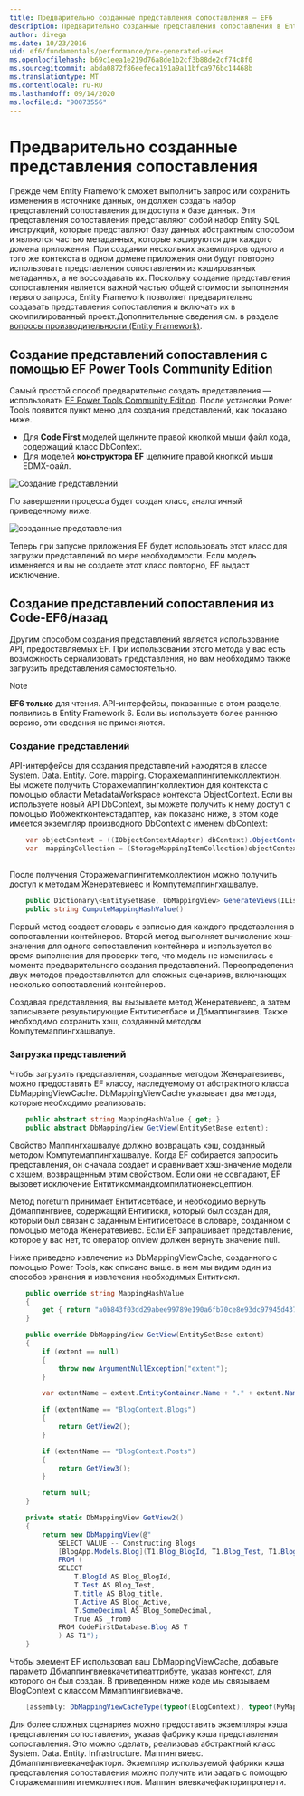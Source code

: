 ```yaml
---
title: Предварительно созданные представления сопоставления — EF6
description: Предварительно созданные представления сопоставления в Entity Framework 6
author: divega
ms.date: 10/23/2016
uid: ef6/fundamentals/performance/pre-generated-views
ms.openlocfilehash: b69c1eea1e219d76a8de1b2cf3b88de2cf74c8f0
ms.sourcegitcommit: abda0872f86eefeca191a9a11bfca976bc14468b
ms.translationtype: MT
ms.contentlocale: ru-RU
ms.lasthandoff: 09/14/2020
ms.locfileid: "90073556"
---
```

# <a name="pre-generated-mapping-views"></a>Предварительно созданные представления сопоставления
Прежде чем Entity Framework сможет выполнить запрос или сохранить изменения в источнике данных, он должен создать набор представлений сопоставления для доступа к базе данных. Эти представления сопоставления представляют собой набор Entity SQL инструкций, которые представляют базу данных абстрактным способом и являются частью метаданных, которые кэшируются для каждого домена приложения. При создании нескольких экземпляров одного и того же контекста в одном домене приложения они будут повторно использовать представления сопоставления из кэшированных метаданных, а не воссоздавать их. Поскольку создание представления сопоставления является важной частью общей стоимости выполнения первого запроса, Entity Framework позволяет предварительно создавать представления сопоставления и включать их в скомпилированный проект.Дополнительные сведения см. в разделе  [вопросы производительности (Entity Framework)](xref:ef6/fundamentals/performance/perf-whitepaper).

## <a name="generating-mapping-views-with-the-ef-power-tools-community-edition"></a>Создание представлений сопоставления с помощью EF Power Tools Community Edition

Самый простой способ предварительно создать представления — использовать [EF Power Tools Community Edition](https://marketplace.visualstudio.com/items?itemName=ErikEJ.EntityFramework6PowerToolsCommunityEdition). После установки Power Tools появится пункт меню для создания представлений, как показано ниже.

-   Для **Code First** моделей щелкните правой кнопкой мыши файл кода, содержащий класс DbContext.
-   Для моделей **конструктора EF** щелкните правой кнопкой мыши EDMX-файл.

![Создание представлений](~/ef6/media/generateviews.png)

По завершении процесса будет создан класс, аналогичный приведенному ниже.

![созданные представления](~/ef6/media/generatedviews.png)

Теперь при запуске приложения EF будет использовать этот класс для загрузки представлений по мере необходимости. Если модель изменяется и вы не создаете этот класс повторно, EF выдаст исключение.

## <a name="generating-mapping-views-from-code---ef6-onwards"></a>Создание представлений сопоставления из Code-EF6/назад

Другим способом создания представлений является использование API, предоставляемых EF. При использовании этого метода у вас есть возможность сериализовать представления, но вам необходимо также загрузить представления самостоятельно.

> [!NOTE]
> **EF6 только** для чтения. API-интерфейсы, показанные в этом разделе, появились в Entity Framework 6. Если вы используете более раннюю версию, эти сведения не применяются.

### <a name="generating-views"></a>Создание представлений

API-интерфейсы для создания представлений находятся в классе System. Data. Entity. Core. mapping. Сторажемаппингитемколлектион. Вы можете получить Сторажемаппингколлектион для контекста с помощью области MetadataWorkspace контекста ObjectContext. Если вы используете новый API DbContext, вы можете получить к нему доступ с помощью Иобжектконтекстадаптер, как показано ниже, в этом коде имеется экземпляр производного DbContext с именем dbContext:

``` csharp
    var objectContext = ((IObjectContextAdapter) dbContext).ObjectContext;
    var  mappingCollection = (StorageMappingItemCollection)objectContext.MetadataWorkspace
                                                                        .GetItemCollection(DataSpace.CSSpace);
```

После получения Сторажемаппингитемколлектион можно получить доступ к методам Женератевиевс и Компутемаппингхашвалуе.

``` csharp
    public Dictionary\<EntitySetBase, DbMappingView> GenerateViews(IList<EdmSchemaError> errors)
    public string ComputeMappingHashValue()
```

Первый метод создает словарь с записью для каждого представления в сопоставлении контейнеров. Второй метод выполняет вычисление хэш-значения для одного сопоставления контейнера и используется во время выполнения для проверки того, что модель не изменилась с момента предварительного создания представлений. Переопределения двух методов предоставляются для сложных сценариев, включающих несколько сопоставлений контейнеров.

Создавая представления, вы вызываете метод Женератевиевс, а затем записываете результирующие Ентитисетбасе и Дбмаппингвиев. Также необходимо сохранить хэш, созданный методом Компутемаппингхашвалуе.

### <a name="loading-views"></a>Загрузка представлений

Чтобы загрузить представления, созданные методом Женератевиевс, можно предоставить EF классу, наследуемому от абстрактного класса DbMappingViewCache. DbMappingViewCache указывает два метода, которые необходимо реализовать:

``` csharp
    public abstract string MappingHashValue { get; }
    public abstract DbMappingView GetView(EntitySetBase extent);
```

Свойство Маппингхашвалуе должно возвращать хэш, созданный методом Компутемаппингхашвалуе. Когда EF собирается запросить представления, он сначала создает и сравнивает хэш-значение модели с хэшем, возвращенным этим свойством. Если они не совпадают, EF вызовет исключение Ентитикоммандкомпилатионексцептион.

Метод noreturn принимает Ентитисетбасе, и необходимо вернуть Дбмаппингвиев, содержащий Ентитискл, который был создан для, который был связан с заданным Ентитисетбасе в словаре, созданном с помощью метода Женератевиевс. Если EF запрашивает представление, которое у вас нет, то оператор onview должен вернуть значение null.

Ниже приведено извлечение из DbMappingViewCache, созданного с помощью Power Tools, как описано выше. в нем мы видим один из способов хранения и извлечения необходимых Ентитискл.

``` csharp
    public override string MappingHashValue
    {
        get { return "a0b843f03dd29abee99789e190a6fb70ce8e93dc97945d437d9a58fb8e2afd2e"; }
    }

    public override DbMappingView GetView(EntitySetBase extent)
    {
        if (extent == null)
        {
            throw new ArgumentNullException("extent");
        }

        var extentName = extent.EntityContainer.Name + "." + extent.Name;

        if (extentName == "BlogContext.Blogs")
        {
            return GetView2();
        }

        if (extentName == "BlogContext.Posts")
        {
            return GetView3();
        }

        return null;
    }

    private static DbMappingView GetView2()
    {
        return new DbMappingView(@"
            SELECT VALUE -- Constructing Blogs
            [BlogApp.Models.Blog](T1.Blog_BlogId, T1.Blog_Test, T1.Blog_title, T1.Blog_Active, T1.Blog_SomeDecimal)
            FROM (
            SELECT
                T.BlogId AS Blog_BlogId,
                T.Test AS Blog_Test,
                T.title AS Blog_title,
                T.Active AS Blog_Active,
                T.SomeDecimal AS Blog_SomeDecimal,
                True AS _from0
            FROM CodeFirstDatabase.Blog AS T
            ) AS T1");
    }
```

Чтобы элемент EF использовал ваш DbMappingViewCache, добавьте параметр Дбмаппингвиевкачетипеаттрибуте, указав контекст, для которого он был создан. В приведенном ниже коде мы связываем BlogContext с классом Мимаппингвиевкаче.

``` csharp
    [assembly: DbMappingViewCacheType(typeof(BlogContext), typeof(MyMappingViewCache))]
```

Для более сложных сценариев можно предоставить экземпляры кэша представления сопоставления, указав фабрику кэша представления сопоставления. Это можно сделать, реализовав абстрактный класс System. Data. Entity. Infrastructure. Маппингвиевс. Дбмаппингвиевкачефактори. Экземпляр используемой фабрики кэша представления сопоставления можно получить или задать с помощью Сторажемаппингитемколлектион. Маппингвиевкачефакторипроперти.
